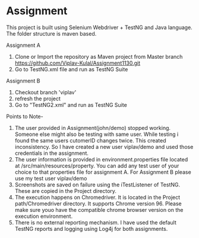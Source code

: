 # Assignment

This project is built using Selenium Webdriver + TestNG and Java language. The folder structure is maven based.

Assignment A
  1. Clone or Import the repository as Maven project from Master branch https://github.com/Viplav-Kulal/Assignment1130.git
  2. Go to TestNG.xml file and run as TestNG Suite

Assignment B
  1. Checkout branch 'viplav'
  2. refresh the project
  3. Go to "TestNG2.xml" and run as TestNG Suite

Points to Note- 
  1. The user provided in Assignment(john/demo) stopped working. Someone else might also be testing with same user. While testing i found the same users cutomerID changes twice. This created inconsistency. So I have created a new user viplav/demo and used those credentials in the assignment.
  2. The user information is provided in environment.properties file located at /src/main/resources/property. You can add any test user of your choice to that properties file for assignment A. For Assignment B please use my test user viplav/demo
  3. Screenshots are saved on failure using the iTestListener of TestNG. These are copied in the Project directory.  
  4. The execution happens on Chromedriver. It is located in the Project path/Chromedriver directory. It supports Chrome version 96. Please make sure youo have the compatible chrome browser version on the execution environment.
  5. There is no external reporting mechanism. I have used the default TestNG reports and logging using Log4j for both assignments.
